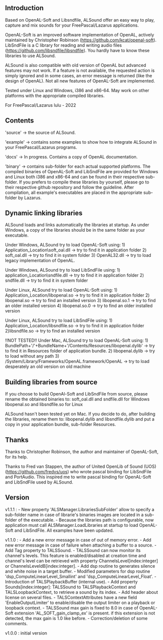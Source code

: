 Introduction
------------

Based on OpenAL-Soft and Libsndfile, ALSound offer an easy way to play, capture and mix sounds for your FreePascal/Lazarus applications.

OpenAL-Soft is an improved software implementation of OpenAL, actively maintained by Christopher Robinson (https://github.com/kcat/openal-soft).
LibSndFile is a C library for reading and writing audio files (https://github.com/libsndfile/libsndfile).
You hardly have to know these libraries to use ALSound.

ALSound is also compatible with old version of OpenAL but advanced features may not work.
If a feature is not available, the requested action is simply ignored and in some cases, an error message is returned (like the design of OpenAL). Not all new features of OpenAL-Soft are implemented.

Tested under Linux and Windows, i386 and x86-64.
May work on other platforms with the appropriate compiled libraries.

For FreePascal/Lazarus
lulu - 2022


Contents
--------

'source' -> the source of ALSound.

'example' -> contains some examples to show how to integrate ALSound in your FreePascal/Lazarus programs.

'docs' -> In progress. Contains a copy of OpenAL documentation.

'binary' -> contains sub-folder for each actual supported platforms. The compiled binaries of OpenAL-Soft and LibSndFile are provided for Windows and Linux both i386 and x86-64 and can be found in their respective sub-folder. If you prefers to compile these libraries by yourself, please go to their respective github repository and follow the guideline.
After compilation, all example's executables are placed in the appropriate sub-folder by Lazarus.


Dynamic linking libraries
-------------------------

ALSound loads and links automatically the libraries at startup. As under Windows, a copy of the libraries should be in the same folder as your executable.

Under Windows, ALSound try to load OpenAL-Soft using:
	1) Application_Location\soft_oal.dll -> try to find it in application folder
	2) soft_oal.dll -> try to find it in system folder
	3) OpenAL32.dll -> try to load legacy implementation of OpenAL.

Under Windows, ALSound try to load LibSndFile using:
	1) application_Location\sndfile.dll -> try to find it in application folder
	2) sndfile.dll -> try to find it in system folder


Under Linux, ALSound try to load OpenAL-Soft using:
	1) Application_Location/libopenal.so -> try to find it in application folder
	2) libopenal.so -> try to find an installed version
	3) libopenal.so.1 -> try to find an older installed version
	4) libopenal.so.0 -> try to find an older installed version

Under Linux, ALSound try to load LibSndFile using:
	1) Application_Location/libsndfile.so -> try to find it in application folder
	2)libsndfile.so -> try to find an installed version


!!NOT TESTED!! Under Mac, ALSound try to load OpenAL-Soft using:
	1) BundlePath+'/'+BundleName+'/Contents/Resources/libopenal.dylib' -> try to find it in Resources folder of application bundle.
	2) libopenal.dylib -> try to load without any path
	3) /System/Library/Frameworks/OpenAL.framework/OpenAL -> try to load desperately an old version on old machine


Building libraries from source
------------------------------

If you choose to build OpenAl-Soft and LibSndFile from source, please rename the obtained binaries to:
	soft_oal.dll and sndfile.dll            for Windows
	libopenal.so and libsndfile.so          for Linux

ALSound hasn't been tested yet on Mac. If you decide to do, after building the libraries, rename them to:
	libopenal.dylib and libsndfile.dylib
and put a copy in your application bundle, sub-folder Resources.


Thanks
------

Thanks to Christopher Robinson, the author and maintainer of OpenAL-Soft, for its help.

Thanks to Fred van Stappen, the author of United OpenLib of Sound (UOS) (https://github.com/fredvs/uos) who wrote pascal binding for LibSndFile and PortAudio. This inspired me to write pascal binding for OpenAL-Soft and LibSndFile used by ALSound.


Version
-------

v1.1.1 :
     - New property 'ALSManager.LibrariesSubFolder' allow to specify a sub-folder name in case of librarie's binaries images are located in a sub-folder of the executable.
     - Because the libraries path is configurable, now application must call ALSManager.LoadLibraries at startup to load OpenAL-Soft and LibSndFile. All examples have been updated.


v1.1.0 :
     - Add a new error message in case of out of memory error.
     - Add new error message in case of failure when attaching a buffer to a source.
     - Add Tag property to TALSSound.
     - TALSSound can now monitor its channel's levels. This feature is enabled/disabled at creation time and channel's level can be retrieved with property ChannelsLevel[index:integer] or ChannelsLeveldB[index:integer].
     - Add dsp routine to generates silence and white noise in a target buffer.
     - Modified parameters for dsp routine 'dsp_ComputeLinearLevel_Smallint' and 'dsp_ComputeLinearLevel_Float'.
     - Introduction of TALSPlaybackBuffer (internal use).
     - Add property Sounds[index:integer]: TALSSound to TALSPlaybackContext and TALSLoopbackContext, to retrieve a sound by its index.
     - Add header about license on several files.
     - TALSContextAttributes have a new field 'EnableOutputLimiter' to enable/disable the output limiter on a playback or loopback context.
     - TALSSound max gain is fixed to 8.0 in case of OpenAL-Soft extension 'AL_SOFT_gain_clamp_ex' is present. if this extension is not detected, the max gain is 1.0 like before.
     - Correction/deletion of some comments.


v1.0.0 : initial version

